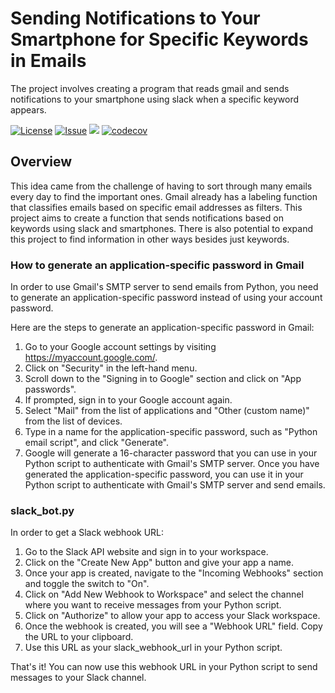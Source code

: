 # Sending Notifications to Your Smartphone for Specific Keywords in Emails
The project involves creating a program that reads gmail and sends notifications to your smartphone using slack when a specific keyword appears.

[![License](https://img.shields.io/badge/License-Apache_2.0-blue.svg)](https://opensource.org/licenses/Apache-2.0)
[![Issue](https://img.shields.io/github/issues/kw9212/project_2023)](https://github.com/kw9212/project_2023.git)
![](https://github.com/kw9212/project_2023/actions/workflows/build.yml/badge.svg)
[![codecov](https://codecov.io/github/kw9212/project_2023/branch/main/graph/badge.svg?token=05c337ef-226f-41c3-b136-0fe9842b5192)](https://app.codecov.io/gh/kw9212/project_2023)

## Overview
This idea came from the challenge of having to sort through many emails every day to find the important ones. Gmail already has a labeling function that classifies emails based on specific email addresses as filters. This project aims to create a function that sends notifications based on keywords using slack and smartphones. There is also potential to expand this project to find information in other ways besides just keywords.

### How to generate an application-specific password in Gmail
In order to use Gmail's SMTP server to send emails from Python, you need to generate an application-specific password instead of using your account password.

Here are the steps to generate an application-specific password in Gmail:

1. Go to your Google account settings by visiting https://myaccount.google.com/.
2. Click on "Security" in the left-hand menu.
3. Scroll down to the "Signing in to Google" section and click on "App passwords".
4. If prompted, sign in to your Google account again.
5. Select "Mail" from the list of applications and "Other (custom name)" from the list of devices.
6. Type in a name for the application-specific password, such as "Python email script", and click "Generate".
7. Google will generate a 16-character password that you can use in your Python script to authenticate with Gmail's SMTP server.
Once you have generated the application-specific password, you can use it in your Python script to authenticate with Gmail's SMTP server and send emails.

### slack_bot.py
In order to get a Slack webhook URL:

1. Go to the Slack API website and sign in to your workspace.
2. Click on the "Create New App" button and give your app a name.
3. Once your app is created, navigate to the "Incoming Webhooks" section and toggle the switch to "On".
4. Click on "Add New Webhook to Workspace" and select the channel where you want to receive messages from your Python script.
5. Click on "Authorize" to allow your app to access your Slack workspace.
6. Once the webhook is created, you will see a "Webhook URL" field. Copy the URL to your clipboard.
7. Use this URL as your slack_webhook_url in your Python script. 

That's it! You can now use this webhook URL in your Python script to send messages to your Slack channel.
